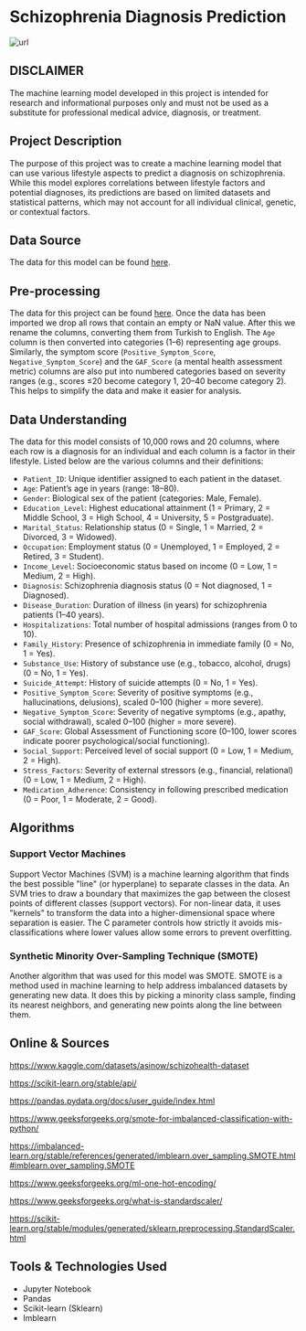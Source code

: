 # Schizophrenia Diagnosis Prediction

![url](http://psychapprentice.weebly.com/uploads/1/3/6/7/13671711/4818521_orig.jpg)
## DISCLAIMER
The machine learning model developed in this project is intended for research and informational purposes only 
and must not be used as a substitute for professional medical advice, diagnosis, or treatment.

## Project Description
The purpose of this project was to create a machine learning model 
that can use various lifestyle aspects to predict a diagnosis on schizophrenia.
While this model explores correlations between lifestyle factors and potential diagnoses, its predictions are based on limited datasets and statistical patterns, 
which may not account for all individual clinical, genetic, or contextual factors.

## Data Source
The data for this model can be found [here](https://www.kaggle.com/datasets/asinow/schizohealth-dataset).

## Pre-processing
The data for this project can be found [here](https://www.kaggle.com/datasets/asinow/schizohealth-dataset). 
Once the data has been imported we drop all rows that contain an empty or NaN value. 
After this we rename the columns, converting them from Turkish to English. 
The `Age` column is then converted into categories (1–6) representing age groups.
Similarly, the symptom score (`Positive_Symptom_Score`, `Negative_Symptom_Score`) 
and the `GAF_Score` (a mental health assessment metric) columns are also put 
into numbered categories based on severity ranges (e.g., scores ≤20 become category 1,
20–40 become category 2). 
This helps to simplify the data and make it easier for analysis.

## Data Understanding
The data for this model consists of 10,000 rows and 20 columns, where each row is a diagnosis for an individual 
and each column is a factor in their lifestyle. Listed below are the various columns and their definitions:
- `Patient_ID`: Unique identifier assigned to each patient in the dataset.
- `Age`: Patient’s age in years (range: 18–80).
- `Gender`: Biological sex of the patient (categories: Male, Female).
- `Education_Level`: Highest educational attainment (1 = Primary, 2 = Middle School, 3 = High School, 4 = University, 5 = Postgraduate).
- `Marital_Status`: Relationship status (0 = Single, 1 = Married, 2 = Divorced, 3 = Widowed).
- `Occupation`: Employment status (0 = Unemployed, 1 = Employed, 2 = Retired, 3 = Student).
- `Income_Level`: Socioeconomic status based on income (0 = Low, 1 = Medium, 2 = High).
- `Diagnosis`: Schizophrenia diagnosis status (0 = Not diagnosed, 1 = Diagnosed).
- `Disease_Duration`: Duration of illness (in years) for schizophrenia patients (1–40 years).
- `Hospitalizations`: Total number of hospital admissions (ranges from 0 to 10).
- `Family_History`: Presence of schizophrenia in immediate family (0 = No, 1 = Yes).
- `Substance_Use`: History of substance use (e.g., tobacco, alcohol, drugs) (0 = No, 1 = Yes).
- `Suicide_Attempt`: History of suicide attempts (0 = No, 1 = Yes).
- `Positive_Symptom_Score`: Severity of positive symptoms (e.g., hallucinations, delusions), scaled 0–100 (higher = more severe).
- `Negative_Symptom_Score`: Severity of negative symptoms (e.g., apathy, social withdrawal), scaled 0–100 (higher = more severe).
- `GAF_Score`: Global Assessment of Functioning score (0–100, lower scores indicate poorer psychological/social functioning).
- `Social_Support`: Perceived level of social support (0 = Low, 1 = Medium, 2 = High).
- `Stress_Factors`: Severity of external stressors (e.g., financial, relational) (0 = Low, 1 = Medium, 2 = High).
- `Medication_Adherence`: Consistency in following prescribed medication (0 = Poor, 1 = Moderate, 2 = Good).

## Algorithms
### Support Vector Machines
Support Vector Machines (SVM) is a machine learning algorithm that finds the best possible "line" (or hyperplane) to separate classes in the data. 
An SVM tries to draw a boundary that maximizes the gap between the closest points of different classes (support vectors).
For non-linear data, it uses "kernels" to transform the data into a higher-dimensional space where separation is easier.
The C parameter controls how strictly it avoids mis-classifications where lower values allow some errors to prevent overfitting.
### Synthetic Minority Over-Sampling Technique (SMOTE)
Another algorithm that was used for this model was SMOTE. 
SMOTE is a method used in machine learning to help address imbalanced datasets by generating new data.
It does this by picking a minority class sample, finding its nearest neighbors, 
and generating new points along the line between them.

## Online & Sources
https://www.kaggle.com/datasets/asinow/schizohealth-dataset

https://scikit-learn.org/stable/api/

https://pandas.pydata.org/docs/user_guide/index.html

https://www.geeksforgeeks.org/smote-for-imbalanced-classification-with-python/

https://imbalanced-learn.org/stable/references/generated/imblearn.over_sampling.SMOTE.html#imblearn.over_sampling.SMOTE

https://www.geeksforgeeks.org/ml-one-hot-encoding/

https://www.geeksforgeeks.org/what-is-standardscaler/

https://scikit-learn.org/stable/modules/generated/sklearn.preprocessing.StandardScaler.html
## Tools & Technologies Used
- Jupyter Notebook
- Pandas
- Scikit-learn (Sklearn)
- Imblearn
